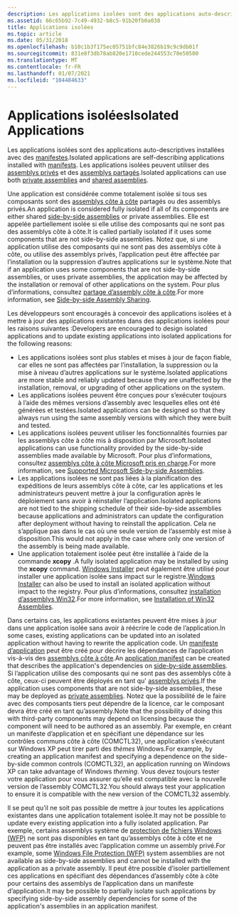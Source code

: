 ```yaml
---
description: Les applications isolées sont des applications auto-descriptives installées avec des manifestes. Les applications isolées peuvent utiliser des assemblys privés et des assemblys partagés.
ms.assetid: 66c65b92-7c49-4932-b8c5-91b20fb0a038
title: Applications isolées
ms.topic: article
ms.date: 05/31/2018
ms.openlocfilehash: b10c1b3f175ec05751bfc84e3826b19c9c9db01f
ms.sourcegitcommit: 831e8f3db78ab820e1710cede244553c70e50500
ms.translationtype: MT
ms.contentlocale: fr-FR
ms.lasthandoff: 01/07/2021
ms.locfileid: "104484633"
---
```

# <a name="isolated-applications"></a><span data-ttu-id="1686a-104">Applications isolées</span><span class="sxs-lookup"><span data-stu-id="1686a-104">Isolated Applications</span></span>

<span data-ttu-id="1686a-105">Les applications isolées sont des applications auto-descriptives installées avec des [manifestes](manifests.md).</span><span class="sxs-lookup"><span data-stu-id="1686a-105">Isolated applications are self-describing applications installed with [manifests](manifests.md).</span></span> <span data-ttu-id="1686a-106">Les applications isolées peuvent utiliser des [assemblys privés](/windows/desktop/Msi/private-assemblies) et des [assemblys partagés](/windows/desktop/Msi/shared-assemblies).</span><span class="sxs-lookup"><span data-stu-id="1686a-106">Isolated applications can use both [private assemblies](/windows/desktop/Msi/private-assemblies) and [shared assemblies](/windows/desktop/Msi/shared-assemblies).</span></span>

<span data-ttu-id="1686a-107">Une application est considérée comme totalement isolée si tous ses composants sont des [assemblys côte à côte](about-side-by-side-assemblies-.md) partagés ou des assemblys privés.</span><span class="sxs-lookup"><span data-stu-id="1686a-107">An application is considered fully isolated if all of its components are either shared [side-by-side assemblies](about-side-by-side-assemblies-.md) or private assemblies.</span></span> <span data-ttu-id="1686a-108">Elle est appelée partiellement isolée si elle utilise des composants qui ne sont pas des assemblys côte à côte.</span><span class="sxs-lookup"><span data-stu-id="1686a-108">It is called partially isolated if it uses some components that are not side-by-side assemblies.</span></span> <span data-ttu-id="1686a-109">Notez que, si une application utilise des composants qui ne sont pas des assemblys côte à côte, ou utilise des assemblys privés, l’application peut être affectée par l’installation ou la suppression d’autres applications sur le système.</span><span class="sxs-lookup"><span data-stu-id="1686a-109">Note that if an application uses some components that are not side-by-side assemblies, or uses private assemblies, the application may be affected by the installation or removal of other applications on the system.</span></span> <span data-ttu-id="1686a-110">Pour plus d’informations, consultez [partage d’assembly côte à côte](side-by-side-assembly-sharing.md).</span><span class="sxs-lookup"><span data-stu-id="1686a-110">For more information, see [Side-by-side Assembly Sharing](side-by-side-assembly-sharing.md).</span></span>

<span data-ttu-id="1686a-111">Les développeurs sont encouragés à concevoir des applications isolées et à mettre à jour des applications existantes dans des applications isolées pour les raisons suivantes :</span><span class="sxs-lookup"><span data-stu-id="1686a-111">Developers are encouraged to design isolated applications and to update existing applications into isolated applications for the following reasons:</span></span>

-   <span data-ttu-id="1686a-112">Les applications isolées sont plus stables et mises à jour de façon fiable, car elles ne sont pas affectées par l’installation, la suppression ou la mise à niveau d’autres applications sur le système.</span><span class="sxs-lookup"><span data-stu-id="1686a-112">Isolated applications are more stable and reliably updated because they are unaffected by the installation, removal, or upgrading of other applications on the system.</span></span>
-   <span data-ttu-id="1686a-113">Les applications isolées peuvent être conçues pour s’exécuter toujours à l’aide des mêmes versions d’assembly avec lesquelles elles ont été générées et testées.</span><span class="sxs-lookup"><span data-stu-id="1686a-113">Isolated applications can be designed so that they always run using the same assembly versions with which they were built and tested.</span></span>
-   <span data-ttu-id="1686a-114">Les applications isolées peuvent utiliser les fonctionnalités fournies par les assemblys côte à côte mis à disposition par Microsoft.</span><span class="sxs-lookup"><span data-stu-id="1686a-114">Isolated applications can use functionality provided by the side-by-side assemblies made available by Microsoft.</span></span> <span data-ttu-id="1686a-115">Pour plus d’informations, consultez [assemblys côte à côte Microsoft pris en charge](supported-microsoft-side-by-side-assemblies.md).</span><span class="sxs-lookup"><span data-stu-id="1686a-115">For more information, see [Supported Microsoft Side-by-side Assemblies](supported-microsoft-side-by-side-assemblies.md).</span></span>
-   <span data-ttu-id="1686a-116">Les applications isolées ne sont pas liées à la planification des expéditions de leurs assemblys côte à côte, car les applications et les administrateurs peuvent mettre à jour la configuration après le déploiement sans avoir à réinstaller l’application.</span><span class="sxs-lookup"><span data-stu-id="1686a-116">Isolated applications are not tied to the shipping schedule of their side-by-side assemblies because applications and administrators can update the configuration after deployment without having to reinstall the application.</span></span> <span data-ttu-id="1686a-117">Cela ne s’applique pas dans le cas où une seule version de l’assembly est mise à disposition.</span><span class="sxs-lookup"><span data-stu-id="1686a-117">This would not apply in the case where only one version of the assembly is being made available.</span></span>
-   <span data-ttu-id="1686a-118">Une application totalement isolée peut être installée à l’aide de la commande **xcopy** .</span><span class="sxs-lookup"><span data-stu-id="1686a-118">A fully isolated application may be installed by using the **xcopy** command.</span></span> <span data-ttu-id="1686a-119">[Windows Installer](../msi/windows-installer-portal.md) peut également être utilisé pour installer une application isolée sans impact sur le registre.</span><span class="sxs-lookup"><span data-stu-id="1686a-119">[Windows Installer](../msi/windows-installer-portal.md) can also be used to install an isolated application without impact to the registry.</span></span> <span data-ttu-id="1686a-120">Pour plus d’informations, consultez [installation d’assemblys Win32](../msi/installation-of-win32-assemblies.md).</span><span class="sxs-lookup"><span data-stu-id="1686a-120">For more information, see [Installation of Win32 Assemblies](../msi/installation-of-win32-assemblies.md).</span></span>

<span data-ttu-id="1686a-121">Dans certains cas, les applications existantes peuvent être mises à jour dans une application isolée sans avoir à réécrire le code de l’application.</span><span class="sxs-lookup"><span data-stu-id="1686a-121">In some cases, existing applications can be updated into an isolated application without having to rewrite the application code.</span></span> <span data-ttu-id="1686a-122">Un [manifeste d’application](application-manifests.md) peut être créé pour décrire les dépendances de l’application vis-à-vis des [assemblys côte à côte](about-side-by-side-assemblies-.md).</span><span class="sxs-lookup"><span data-stu-id="1686a-122">An [application manifest](application-manifests.md) can be created that describes the application's dependencies on [side-by-side assemblies](about-side-by-side-assemblies-.md).</span></span> <span data-ttu-id="1686a-123">Si l’application utilise des composants qui ne sont pas des assemblys côte à côte, ceux-ci peuvent être déployés en tant qu' [assemblys privés](/windows/desktop/Msi/private-assemblies).</span><span class="sxs-lookup"><span data-stu-id="1686a-123">If the application uses components that are not side-by-side assemblies, these may be deployed as [private assemblies](/windows/desktop/Msi/private-assemblies).</span></span> <span data-ttu-id="1686a-124">Notez que la possibilité de le faire avec des composants tiers peut dépendre de la licence, car le composant devra être créé en tant qu’assembly.</span><span class="sxs-lookup"><span data-stu-id="1686a-124">Note that the possibility of doing this with third-party components may depend on licensing because the component will need to be authored as an assembly.</span></span> <span data-ttu-id="1686a-125">Par exemple, en créant un manifeste d’application et en spécifiant une dépendance sur les contrôles communs côte à côte (COMCTL32), une application s’exécutant sur Windows XP peut tirer parti des *thèmes* Windows.</span><span class="sxs-lookup"><span data-stu-id="1686a-125">For example, by creating an application manifest and specifying a dependence on the side-by-side common controls (COMCTL32), an application running on Windows XP can take advantage of Windows *theming*.</span></span> <span data-ttu-id="1686a-126">Vous devez toujours tester votre application pour vous assurer qu’elle est compatible avec la nouvelle version de l’assembly COMCTL32.</span><span class="sxs-lookup"><span data-stu-id="1686a-126">You should always test your application to ensure it is compatible with the new version of the COMCTL32 assembly.</span></span>

<span data-ttu-id="1686a-127">Il se peut qu’il ne soit pas possible de mettre à jour toutes les applications existantes dans une application totalement isolée.</span><span class="sxs-lookup"><span data-stu-id="1686a-127">It may not be possible to update every existing application into a fully isolated application.</span></span> <span data-ttu-id="1686a-128">Par exemple, certains assemblys système de [protection de fichiers Windows (WFP)](/windows/desktop/Wfp/windows-resource-protection-portal) ne sont pas disponibles en tant qu’assemblys côte à côte et ne peuvent pas être installés avec l’application comme un assembly privé.</span><span class="sxs-lookup"><span data-stu-id="1686a-128">For example, some [Windows File Protection (WFP)](/windows/desktop/Wfp/windows-resource-protection-portal) system assemblies are not available as side-by-side assemblies and cannot be installed with the application as a private assembly.</span></span> <span data-ttu-id="1686a-129">Il peut être possible d’isoler partiellement ces applications en spécifiant des dépendances d’assembly côte à côte pour certains des assemblys de l’application dans un manifeste d’application.</span><span class="sxs-lookup"><span data-stu-id="1686a-129">It may be possible to partially isolate such applications by specifying side-by-side assembly dependencies for some of the application's assemblies in an application manifest.</span></span>

 

 
